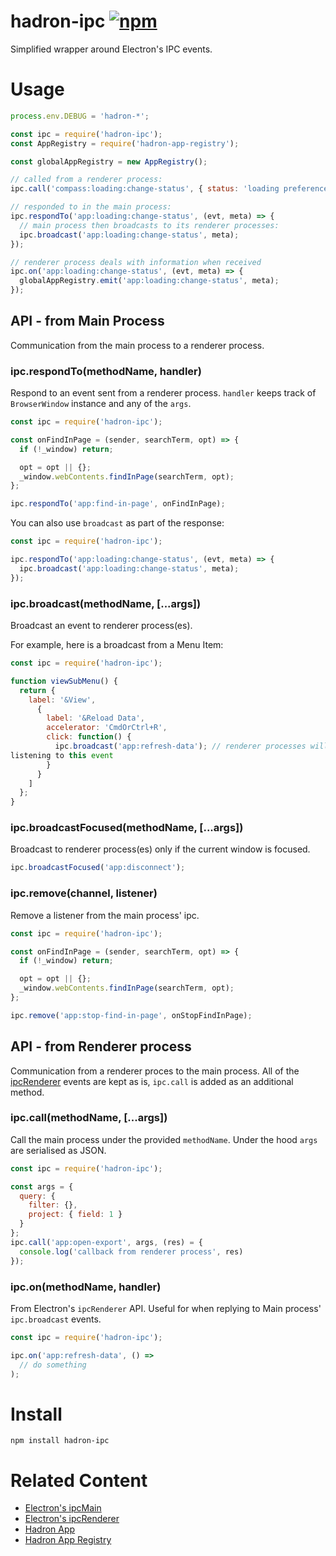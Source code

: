 # hadron-ipc [![npm][npm_img]][npm_url]

Simplified wrapper around Electron's IPC events.

# Usage

```javascript
process.env.DEBUG = 'hadron-*';

const ipc = require('hadron-ipc');
const AppRegistry = require('hadron-app-registry');

const globalAppRegistry = new AppRegistry();

// called from a renderer process:
ipc.call('compass:loading:change-status', { status: 'loading preferences' });

// responded to in the main process:
ipc.respondTo('app:loading:change-status', (evt, meta) => {
  // main process then broadcasts to its renderer processes:
  ipc.broadcast('app:loading:change-status', meta);
});

// renderer process deals with information when received
ipc.on('app:loading:change-status', (evt, meta) => {
  globalAppRegistry.emit('app:loading:change-status', meta);
});
```

## API - from Main Process

Communication from the main process to a renderer process.

### ipc.respondTo(methodName, handler)

Respond to an event sent from a renderer process. `handler` keeps track of
`BrowserWindow` instance and any of the `args`.

```js
const ipc = require('hadron-ipc');

const onFindInPage = (sender, searchTerm, opt) => {
  if (!_window) return;

  opt = opt || {};
  _window.webContents.findInPage(searchTerm, opt);
};

ipc.respondTo('app:find-in-page', onFindInPage);
```

You can also use `broadcast` as part of the response:

```js
const ipc = require('hadron-ipc');

ipc.respondTo('app:loading:change-status', (evt, meta) => {
  ipc.broadcast('app:loading:change-status', meta);
});
```

### ipc.broadcast(methodName, [...args])

Broadcast an event to renderer process(es).

For example, here is a broadcast from a Menu Item:

```js
const ipc = require('hadron-ipc');

function viewSubMenu() {
  return {
    label: '&View',
      {
        label: '&Reload Data',
        accelerator: 'CmdOrCtrl+R',
        click: function() {
          ipc.broadcast('app:refresh-data'); // renderer processes will be
listening to this event
        }
      }
    ]
  };
}
```

### ipc.broadcastFocused(methodName, [...args])

Broadcast to renderer process(es) only if the current window is focused.

```js
ipc.broadcastFocused('app:disconnect');
```

### ipc.remove(channel, listener)

Remove a listener from the main process' ipc.

```js
const ipc = require('hadron-ipc');

const onFindInPage = (sender, searchTerm, opt) => {
  if (!_window) return;

  opt = opt || {};
  _window.webContents.findInPage(searchTerm, opt);
};

ipc.remove('app:stop-find-in-page', onStopFindInPage);
```

## API - from Renderer process

Communication from a renderer proces to the main process. All of the
[ipcRenderer][ipc-renderer] events are kept as
is, `ipc.call` is added as an additional method.

### ipc.call(methodName, [...args])

Call the main process under the provided `methodName`. Under the hood `args`
are serialised as JSON.

```js
const ipc = require('hadron-ipc');

const args = {
  query: {
    filter: {},
    project: { field: 1 }
  }
};
ipc.call('app:open-export', args, (res) = {
  console.log('callback from renderer process', res)
});
```

### ipc.on(methodName, handler)

From Electron's `ipcRenderer` API. Useful for when replying to Main process'
`ipc.broadcast` events.

```js
const ipc = require('hadron-ipc');

ipc.on('app:refresh-data', () =>
  // do something
);
```

# Install

```shell
npm install hadron-ipc
```

# Related Content

- [Electron's ipcMain][ipc-main]
- [Electron's ipcRenderer][ipc-renderer]
- [Hadron App][hadron-app]
- [Hadron App Registry][hadron-app-registry]

[npm_img]: https://img.shields.io/npm/v/hadron-ipc.svg
[npm_url]: https://npmjs.org/package/hadron-ipc
[ipc-renderer]: https://electronjs.org/docs/api/ipc-renderer
[ipc-main]: https://electronjs.org/docs/api/ipc-mai://electronjs.org/docs/api/ipc-main
[hadron-app]: https://github.com/mongodb-js/hadron-app
[hadron-app-registry]: https://github.com/mongodb-js/hadron-app-registr://github.com/mongodb-js/hadron-app-registry
